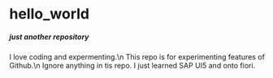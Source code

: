 # hello_world
##### just another repository
I love coding and expermenting.\n
This repo is for experimenting features of Github.\n
Ignore anything in tis repo.
I just learned SAP UI5 and onto fiori.
